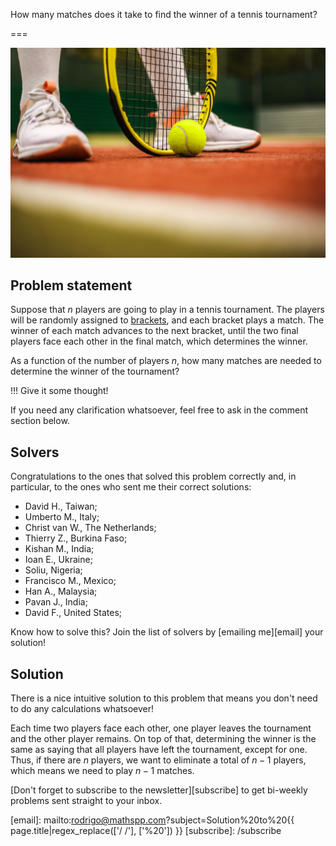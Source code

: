 How many matches does it take to find the winner of a tennis tournament?

===

![](thumbnail.png "Photo by Valentin Balan on Unsplash.")


## Problem statement

Suppose that $n$ players are going to play in a tennis tournament.
The players will be randomly assigned to [brackets](https://en.wikipedia.org/wiki/Bracket_(tournament)),
and each bracket plays a match.
The winner of each match advances to the next bracket,
until the two final players face each other in the final match,
which determines the winner.

As a function of the number of players $n$,
how many matches are needed to determine the winner of the tournament?

!!! Give it some thought!

If you need any clarification whatsoever, feel free to ask in the comment section below.


## Solvers

Congratulations to the ones that solved this problem correctly and, in particular, to the ones
who sent me their correct solutions:

 - David H., Taiwan;
 - Umberto M., Italy;
 - Christ van W., The Netherlands;
 - Thierry Z., Burkina Faso;
 - Kishan M., India;
 - Ioan E., Ukraine;
 - Soliu, Nigeria;
 - Francisco M., Mexico;
 - Han A., Malaysia;
 - Pavan J., India;
 - David F., United States;

Know how to solve this?
Join the list of solvers by [emailing me][email] your solution!


## Solution

There is a nice intuitive solution to this problem that means you don't need to do any calculations whatsoever!

Each time two players face each other, one player leaves the tournament and the other player remains.
On top of that, determining the winner is the same as saying that all players have left the tournament,
except for one.
Thus, if there are $n$ players, we want to eliminate a total of $n - 1$ players,
which means we need to play $n - 1$ matches.


[Don't forget to subscribe to the newsletter][subscribe] to get bi-weekly
problems sent straight to your inbox.

[email]: mailto:rodrigo@mathspp.com?subject=Solution%20to%20{{ page.title|regex_replace(['/ /'], ['%20']) }}
[subscribe]: /subscribe
